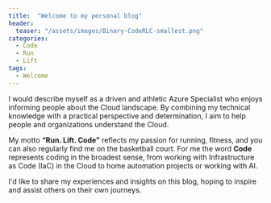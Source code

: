 ```yaml
---
title:  "Welcome to my personal blog"
header:
  teaser: "/assets/images/Binary-CodeRLC-smallest.png"
categories: 
  - Code
  - Run
  - Lift
tags:
  - Welcome
---
```


I would describe myself as a driven and athletic Azure Specialist who enjoys informing people about the Cloud landscape. 
By combining my technical knowledge with a practical perspective and determination, I aim to help people and organizations understand the Cloud. 

My motto **“Run. Lift. Code”** reflects my passion for running, fitness, and you can also regularly find me on the basketball court.
For me the word **Code** represents coding in the broadest sense, from working with Infrastructure as Code (IaC) in the Cloud to home automation projects or working with AI.

I'd like to share my experiences and insights on this blog, hoping to inspire and assist others on their own journeys.
